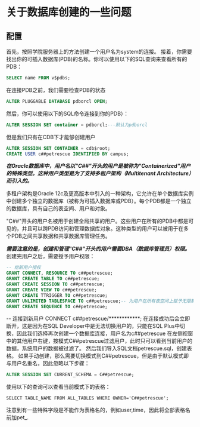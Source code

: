 # 关于数据库创建的一些问题
## 配置
  首先，按照学院服务器上的方法创建一个用户名为system的连接。
  接着，你需要找出你的可插入数据库(PDB)的名称。你可以使用以下的SQL查询来查看所有的PDB：
```sql
SELECT name FROM v$pdbs;
```
在连接PDB之前，我们需要检查PDB的状态
```sql
ALTER PLUGGABLE DATABASE pdborcl OPEN;
```
然后，你可以使用以下的SQL命令连接到你的PDB）：
```sql
ALTER SESSION SET container = pdborcl;---默认为pdborcl
```
但是我们只有在CDB下才能够创建用户
```sql
ALTER SESSION SET CONTAINER = cdb$root;
CREATE USER c##petrescue IDENTIFIED BY campus;
```
***在Oracle数据库中，用户名以"C##"开头的用户是被称为"Containerized"用户的特殊类型。这种用户类型是为了支持多租户架构（Multitenant Architecture）而引入的。***

多租户架构是Oracle 12c及更高版本中引入的一种架构，它允许在单个数据库实例中创建多个独立的数据库（被称为可插入数据库或PDB）。每个PDB都是一个独立的数据库，具有自己的表空间、用户和对象。

"C##"开头的用户名被用于创建全局共享的用户。这些用户在所有的PDB中都是可见的，并且可以跨PDB访问和管理数据库对象。这种类型的用户可以被用于在多个PDB之间共享数据和共享数据库管理任务。

***需要注意的是，创建和管理"C##"开头的用户需要DBA（数据库管理员）权限。***
创建完用户之后，需要授予用户权限：
```sql
-- 给新用户授权
GRANT CONNECT, RESOURCE TO c##petrescue;
GRANT CREATE TABLE TO c##petrescue;
GRANT CREATE SESSION TO c##petrescue;
GRANT CREATE VIEW TO c##petrescue;
GRANT CREATE TTRIGGER TO c##petrescue;
GRANT UNLIMITED TABLESPACE TO c##petrescue;-- 为用户在所有表空间上赋予无限制的配额
GRANT CREATE SEQUENCE TO c##petrescue;
```
-- 连接到新用户
CONNECT c##petrescue/************;
在连接成功后会立即断开，这是因为在SQL Developer中是无法切换用户的，只能在SQL Plus中切换，因此我们选择再次创建一个数据库连接，用户名为c##petrescue
在左侧视窗中的其他用户右键，按模式C##petrescue过滤用户，此时只可以看到当前用户的数据，系统用户的数据被过滤了。
然后我们导入SQL文档petrescue.sql，创建表格。
如果手动创建，那么需要切换模式到C##petrescue，但是由于默认模式即与用户名重名，因此忽略以下步骤：
```sql
ALTER SESSION SET CURRENT_SCHEMA = C##petrescue;
```
使用以下的查询可以查看当前模式下的表格：
```
SELECT TABLE_NAME FROM ALL_TABLES WHERE OWNER='C##petrescue';
```
注意到有一些特殊字段是不能作为表格名的，例如user,time，因此将全部表格名前加pet_.





